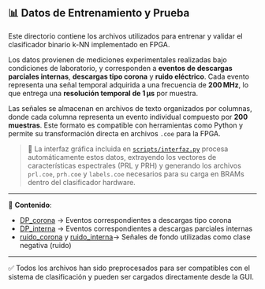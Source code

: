 
## 📊 Datos de Entrenamiento y Prueba

Este directorio contiene los archivos utilizados para entrenar y validar el clasificador binario k-NN implementado en FPGA.

Los datos provienen de mediciones experimentales realizadas bajo condiciones de laboratorio, y corresponden a **eventos de descargas parciales internas**, **descargas tipo corona** y **ruido eléctrico**. Cada evento representa una señal temporal adquirida a una frecuencia de **200 MHz**, lo que entrega una **resolución temporal de 1 μs** por muestra.

Las señales se almacenan en archivos de texto organizados por columnas, donde cada columna representa un evento individual compuesto por **200 muestras**. Este formato es compatible con herramientas como Python y permite su transformación directa en archivos `.coe` para la FPGA.

> 🧠 La interfaz gráfica incluida en [`scripts/interfaz.py`](../scripts/interfaz.py) procesa automáticamente estos datos, extrayendo los vectores de características espectrales (PRL y PRH) y generando los archivos `prl.coe`, `prh.coe` y `labels.coe` necesarios para su carga en BRAMs dentro del clasificador hardware.

---

📁 **Contenido**:

- [DP_corona](base_de_datos/ferrita_DP_corona) → Eventos correspondientes a descargas tipo corona  
- [DP_interna](base_de_datos/ferrita_DP_interna) → Eventos correspondientes a descargas parciales internas  
- [ruido_corona](base_de_datos/ferrita_ruido_corona) y [ruido_interna](base_de_datos/ferrita_ruido_interna)→ Señales de fondo utilizadas como clase negativa (ruido)

---

✅ Todos los archivos han sido preprocesados para ser compatibles con el sistema de clasificación y pueden ser cargados directamente desde la GUI.
